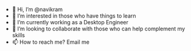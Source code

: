 - 👋 Hi, I’m @navikram
- 👀 I’m interested in those who have things to learn
- 🌱 I’m currently working as a Desktop Engineer
- 💞️ I’m looking to collaborate with those who can help complement my skills
- 📫 How to reach me? Email me

<!---
navikram/navikram is a ✨ special ✨ repository because its `README.md` (this file) appears on your GitHub profile.
You can click the Preview link to take a look at your changes.
--->
